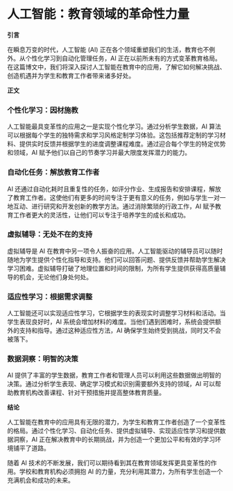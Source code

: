 # 人工智能：教育领域的革命性力量

**引言**

在瞬息万变的时代，人工智能 (AI) 正在各个领域重塑我们的生活，教育也不例外。从个性化学习到自动化管理任务，AI 正在以前所未有的方式变革教育格局。在这篇博文中，我们将深入探讨人工智能在教育中的应用，了解它如何解决挑战、创造机遇并为学生和教育工作者带来诸多好处。

**正文**

### 个性化学习：因材施教

人工智能最具变革性的应用之一是实现个性化学习。通过分析学生数据，AI 算法可以根据每个学生的独特需求和学习风格定制学习体验。这包括推荐定制的学习材料、提供实时反馈并根据学生的进度调整课程难度。通过迎合每个学生的特定优势和领域，AI 赋予他们以自己的节奏学习并最大限度发挥潜力的能力。

### 自动化任务：解放教育工作者

AI 还通过自动化耗时且重复性的任务，如评分作业、生成报告和安排课程，解放了教育工作者。这使他们有更多的时间专注于更有意义的任务，例如与学生一对一地互动、进行研究和开发创新的教学方法。通过消除繁琐的行政工作，AI 赋予教育工作者更大的灵活性，让他们可以专注于培养学生的成长和成功。

### 虚拟辅导：无处不在的支持

虚拟辅导是 AI 在教育中另一项令人振奋的应用。人工智能驱动的辅导员可以随时随地为学生提供个性化指导和支持。他们可以回答问题、提供反馈并帮助学生解决学习困难。虚拟辅导打破了地理位置和时间的限制，为所有学生提供获得高质量辅导的机会，无论他们身处何处。

### 适应性学习：根据需求调整

人工智能还可以实现适应性学习，它根据学生的表现实时调整学习材料和活动。当学生表现良好时，AI 系统会增加材料的难度。当他们遇到困难时，系统会提供额外的支持和指导。通过这种适应性方法，AI 确保学生始终受到挑战，同时又不会被落下。

### 数据洞察：明智的决策

AI 提供了丰富的学生数据，教育工作者和管理人员可以利用这些数据做出明智的决策。通过分析学生表现、确定学习模式和识别需要额外支持的领域，AI 可以帮助教育机构改善课程、针对干预措施并提高整体教育质量。

**结论**

人工智能在教育中的应用具有无限的潜力，为学生和教育工作者创造了一个变革性的格局。通过个性化学习、自动化任务、提供虚拟辅导、实现适应性学习和提供数据洞察，AI 正在解决教育中的长期挑战，并为创造一个更加公平和有效的学习环境铺平了道路。

随着 AI 技术的不断发展，我们可以期待看到其在教育领域发挥更具变革性的作用。学校和教育机构必须拥抱 AI 的力量，充分利用其潜力，为所有学生创造一个充满机会和成功的未来。
